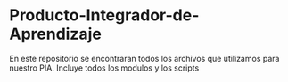 # Producto-Integrador-de-Aprendizaje
En este repositorio se encontraran todos los archivos que utilizamos para nuestro PIA. Incluye todos los modulos y los scripts
